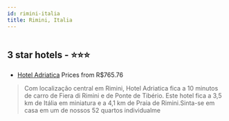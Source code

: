 ```yaml
---
id: rimini-italia
title: Rimini, Italia
---
```


<center><img src="https://i.travelapi.com/hotels/55000000/54160000/54158300/54158227/90-04bc6cb1_z.jpg" alt="" /></center>


##  3 star hotels - ⭐️⭐️⭐️

-    [Hotel Adriatica](https://www.hurb.com/br/aud/https://www.hurb.com/br/hotels/rimini/hotel-adriatica-HT-ED6C?cmp=18055) Prices from R$765.76
   > Com localização central em Rimini, Hotel Adriatica fica a 10 minutos de carro de Fiera di Rimini e de Ponte de Tibério.  Este hotel fica a 3,5 km de Itália em miniatura e a 4,1 km de Praia de Rimini.Sinta-se em casa em um de nossos 52 quartos individualme

